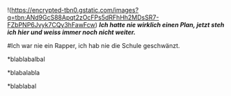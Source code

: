 !(https://encrypted-tbn0.gstatic.com/images?q=tbn:ANd9GcS88Apqt2zOcFPs5dRFhHh2MDsSR7-FZbPNP6Jvyk7CQy3hFawFcw)
***Ich hatte nie wirklich einen Plan, jetzt steh ich hier und weiss immer noch nicht weiter.*** 

#Ich war nie ein Rapper, ich hab nie die Schule geschwänzt.

*blablabalbal

*blabalabla

*blablabal



